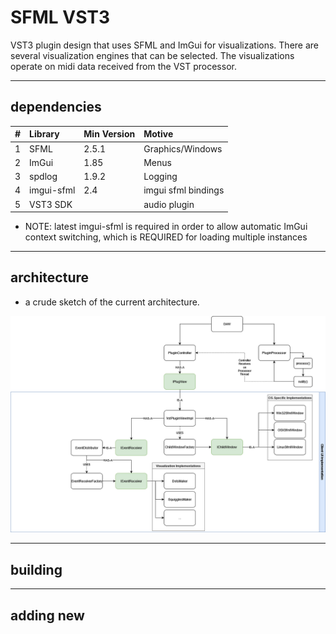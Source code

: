 # SFML VST3
VST3 plugin design that uses SFML and ImGui for visualizations. There are several 
visualization engines that can be selected. The visualizations operate on 
midi data received from the VST processor.

---

## dependencies

| #   | Library    | Min Version | Motive              |
|:----|:-----------|:------------|:--------------------|
| 1   | SFML       | 2.5.1       | Graphics/Windows    |
| 2   | ImGui      | 1.85        | Menus               |
| 3   | spdlog     | 1.9.2       | Logging             |
| 4   | imgui-sfml | 2.4         | imgui sfml bindings |
| 5   | VST3 SDK   |             | audio plugin        |

* NOTE: latest imgui-sfml is required in order to allow automatic ImGui context switching, which is REQUIRED for loading multiple instances
---

## architecture

* a crude sketch of the current architecture.

<img src="images/vst3_sfml-Page-4.drawio.png" alt="crude architecture diagram" title="crude architecture diagram"/>

---

## building

---

## adding new
